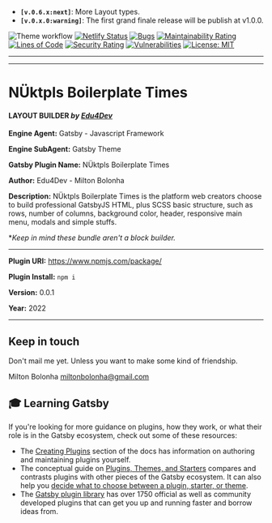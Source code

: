 - **`[v.0.6.x:next]`**: More Layout types.
- **`[v.0.x.0:warning]`**: The first grand finale release will be publish at v1.0.0.

![Theme workflow](https://github.com/miltonbolonha/descola-temp/actions/workflows/master.yaml/badge.svg)
[![Netlify Status](https://api.netlify.com/api/v1/badges/8f72a87b-d317-4307-96ec-093fb0263d95/deploy-status)](https://app.netlify.com/sites/temp-descola/deploys)
[![Bugs](https://sonarcloud.io/api/project_badges/measure?project=miltonbolonha_descola-temp&metric=bugs)](https://sonarcloud.io/summary/new_code?id=miltonbolonha_descola-temp)
[![Maintainability Rating](https://sonarcloud.io/api/project_badges/measure?project=miltonbolonha_descola-temp&metric=sqale_rating)](https://sonarcloud.io/summary/new_code?id=miltonbolonha_descola-temp)
[![Lines of Code](https://sonarcloud.io/api/project_badges/measure?project=miltonbolonha_descola-temp&metric=ncloc)](https://sonarcloud.io/summary/new_code?id=miltonbolonha_descola-temp)
[![Security Rating](https://sonarcloud.io/api/project_badges/measure?project=miltonbolonha_descola-temp&metric=security_rating)](https://sonarcloud.io/summary/new_code?id=miltonbolonha_descola-temp)
[![Vulnerabilities](https://sonarcloud.io/api/project_badges/measure?project=miltonbolonha_descola-temp&metric=vulnerabilities)](https://sonarcloud.io/summary/new_code?id=miltonbolonha_descola-temp)
[![License: MIT](https://img.shields.io/badge/License-MIT-yellow.svg)](https://opensource.org/licenses/MIT)

---

---

# NÜktpls Boilerplate Times

#### LAYOUT BUILDER _by [Edu4Dev](https://edu4.dev)_

**Engine Agent:** Gatsby - Javascript Framework

**Engine SubAgent:** Gatsby Theme

**Gatsby Plugin Name:** NÜktpls Boilerplate Times

**Author:** Edu4Dev - Milton Bolonha

**Description:** NÜktpls Boilerplate Times is the platform
web creators choose to build professional GatsbyJS HTML,
plus SCSS basic structure, such as rows, number of columns,
background color, header, responsive main menu,
modals and simple stuffs.

\*_Keep in mind these bundle aren't a block builder._

---

**Plugin URI:** https://www.npmjs.com/package/

**Plugin Install:** `npm i`

**Version:** 0.0.1

**Year:** 2022

---

## Keep in touch

Don't mail me yet. Unless you want to make some kind of friendship.

Milton Bolonha <miltonbolonha@gmail.com>

## 🎓 Learning Gatsby

If you're looking for more guidance on plugins, how they work, or what their role is in the Gatsby ecosystem, check out some of these resources:

- The [Creating Plugins](https://www.gatsbyjs.com/docs/creating-plugins/) section of the docs has information on authoring and maintaining plugins yourself.
- The conceptual guide on [Plugins, Themes, and Starters](https://www.gatsbyjs.com/docs/plugins-themes-and-starters/) compares and contrasts plugins with other pieces of the Gatsby ecosystem. It can also help you [decide what to choose between a plugin, starter, or theme](https://www.gatsbyjs.com/docs/plugins-themes-and-starters/#deciding-which-to-use).
- The [Gatsby plugin library](https://www.gatsbyjs.com/plugins/) has over 1750 official as well as community developed plugins that can get you up and running faster and borrow ideas from.
